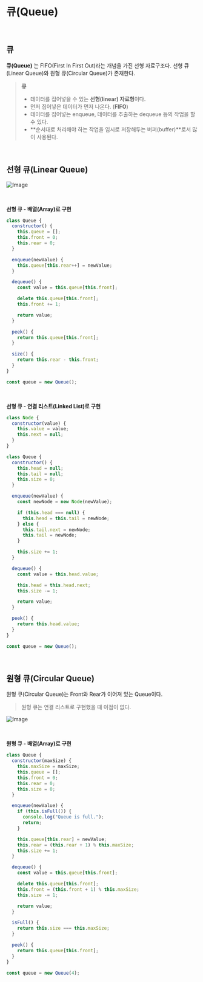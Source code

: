 # 큐(Queue)

<br />

## 큐

**큐(Queue)** 는 FIFO(First In First Out)라는 개념을 가진 선형 자료구조다. 선형 큐(Linear Queue)와 원형 큐(Circular Queue)가 존재한다.

> **큐**
>
> - 데이터를 집어넣을 수 있는 **선형(linear) 자료형**이다.
> - 먼저 집어넣은 데이터가 먼저 나온다. (**FIFO**)
> - 데이터를 집어넣는 enqueue, 데이터를 추출하는 dequeue 등의 작업을 할 수 있다.
> - **순서대로 처리해야 하는 작업을 임시로 저장해두는 버퍼(buffer)**로서 많이 사용된다.

<br />

## 선형 큐(Linear Queue)

![Image](https://github.com/user-attachments/assets/ec613fed-d393-4769-a3c7-899e1b950f0c)

<br />

**선형 큐 - 배열(Array)로 구현**

```jsx
class Queue {
  constructor() {
    this.queue = [];
    this.front = 0;
    this.rear = 0;
  }

  enqueue(newValue) {
    this.queue[this.rear++] = newValue;
  }

  dequeue() {
    const value = this.queue[this.front];

    delete this.queue[this.front];
    this.front += 1;

    return value;
  }

  peek() {
    return this.queue[this.front];
  }

  size() {
    return this.rear - this.front;
  }
}

const queue = new Queue();
```

<br />

**선형 큐 - 연결 리스트(Linked List)로 구현**

```jsx
class Node {
  constructor(value) {
    this.value = value;
    this.next = null;
  }
}

class Queue {
  constructor() {
    this.head = null;
    this.tail = null;
    this.size = 0;
  }

  enqueue(newValue) {
    const newNode = new Node(newValue);

    if (this.head === null) {
      this.head = this.tail = newNode;
    } else {
      this.tail.next = newNode;
      this.tail = newNode;
    }

    this.size += 1;
  }

  dequeue() {
    const value = this.head.value;

    this.head = this.head.next;
    this.size -= 1;

    return value;
  }

  peek() {
    return this.head.value;
  }
}

const queue = new Queue();
```

<br />

## 원형 큐(Circular Queue)

원형 큐(Circular Queue)는 Front와 Rear가 이어져 있는 Queue이다.

> 원형 큐는 연결 리스트로 구현했을 때 이점이 없다.

![Image](https://github.com/user-attachments/assets/afc42c12-11cf-4bf4-b3f2-24183b7b4dc1)

<br />

**원형 큐 - 배열(Array)로 구현**

```jsx
class Queue {
  constructor(maxSize) {
    this.maxSize = maxSize;
    this.queue = [];
    this.front = 0;
    this.rear = 0;
    this.size = 0;
  }

  enqueue(newValue) {
    if (this.isFull()) {
      console.log("Queue is full.");
      return;
    }

    this.queue[this.rear] = newValue;
    this.rear = (this.rear + 1) % this.maxSize;
    this.size += 1;
  }

  dequeue() {
    const value = this.queue[this.front];

    delete this.queue[this.front];
    this.front = (this.front + 1) % this.maxSize;
    this.size -= 1;

    return value;
  }

  isFull() {
    return this.size === this.maxSize;
  }

  peek() {
    return this.queue[this.front];
  }
}

const queue = new Queue(4);
```
